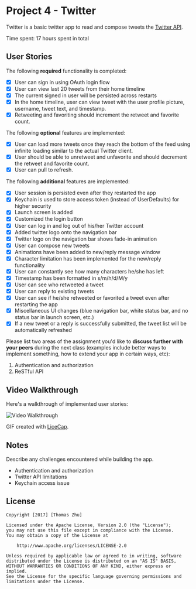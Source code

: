 # Project 4 - Twitter

Twitter is a basic twitter app to read and compose tweets the [Twitter API](https://apps.twitter.com/).

Time spent: 17 hours spent in total

## User Stories

The following **required** functionality is completed:

- [X] User can sign in using OAuth login flow
- [X] User can view last 20 tweets from their home timeline
- [X] The current signed in user will be persisted across restarts
- [X] In the home timeline, user can view tweet with the user profile picture, username, tweet text, and timestamp.
- [X] Retweeting and favoriting should increment the retweet and favorite count.

The following **optional** features are implemented:

- [X] User can load more tweets once they reach the bottom of the feed using infinite loading similar to the actual Twitter client.
- [X] User should be able to unretweet and unfavorite and should decrement the retweet and favorite count.
- [X] User can pull to refresh.

The following **additional** features are implemented:

- [X] User session is persisted even after they restarted the app
- [X] Keychain is used to store access token (instead of UserDefaults) for higher security
- [X] Launch screen is added
- [X] Customized the login button
- [X] User can log in and log out of his/her Twitter account
- [X] Added twitter logo onto the navigation bar
- [X] Twitter logo on the navigation bar shows fade-in animation
- [X] User can compose new tweets
- [X] Animations have been added to new/reply message window
- [X] Character limitation has been implemented for the new/reply functionality
- [X] User can constantly see how many characters he/she has left
- [X] Timestamp has been formatted in s/m/h/d/M/y
- [X] User can see who retweeted a tweet
- [X] User can reply to existing tweets
- [X] User can see if he/she retweeted or favorited a tweet even after restarting the app
- [X] Miscellaneous UI changes (blue navigation bar, white status bar, and no status bar in launch screen, etc.)
- [X] If a new tweet or a reply is successfully submitted, the tweet list will be automatically refreshed

Please list two areas of the assignment you'd like to **discuss further with your peers** during the next class (examples include better ways to implement something, how to extend your app in certain ways, etc):

1. Authentication and authorization
2. ReSTful API

## Video Walkthrough

Here's a walkthrough of implemented user stories:

<img src='http://i.imgur.com/uUDiIO8.gif' title='Video Walkthrough' width='' alt='Video Walkthrough' />

GIF created with [LiceCap](http://www.cockos.com/licecap/).

## Notes

Describe any challenges encountered while building the app.

- Authentication and authorization
- Twitter API limitations
- Keychain access issue

## License

    Copyright [2017] [Thomas Zhu]

    Licensed under the Apache License, Version 2.0 (the "License");
    you may not use this file except in compliance with the License.
    You may obtain a copy of the License at

        http://www.apache.org/licenses/LICENSE-2.0

    Unless required by applicable law or agreed to in writing, software
    distributed under the License is distributed on an "AS IS" BASIS,
    WITHOUT WARRANTIES OR CONDITIONS OF ANY KIND, either express or implied.
    See the License for the specific language governing permissions and
    limitations under the License.
